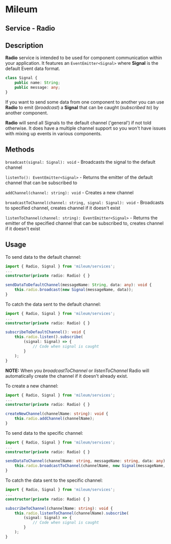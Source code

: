 # Mileum

## Service - Radio

Description
-----------

**Radio** service is intended to be used for component communication within your application. It features an `EventEmitter<Signal>` where **Signal** is the default Event data format.

```Typescript
class Signal {
    public name: String;
    public message: any;
}
```

If you want to send some data from one component to another you can use **Radio** to emit (_broadcast_) a **Signal** that can be caught (_subscribed to_) by another component.

**Radio** will send all Signals to the default channel ('general') if not told otherwise. It does have a multiple channel support so you won't have issues with mixing up events in various components.

Methods
-------

`broadcast(signal: Signal): void` - Broadcasts the signal to the default channel

`listenTo(): EventEmitter<Signal>` - Returns the emitter of the default channel that can be subscribed to

`addChannel(channel: string): void` - Creates a new channel

`broadcastToChannel(channel: string, signal: Signal): void` - Broadcasts to specified channel, creates channel if it doesn't exist

`listenToChannel(channel: string): EventEmitter<Signal>` - Returns the emitter of the specified channel that can be subscribed to, creates channel if it doesn't exist

Usage
-----

To send data to the default channel:

```Typescript
import { Radio, Signal } from 'mileum/services';
...
constructor(private radio: Radio) { }

sendDataToDefaultChannel(messageName: String, data: any): void {
    this.radio.broadcast(new Signal(messageName, data));
}
```

To catch the data sent to the default channel:

```Typescript
import { Radio, Signal } from 'mileum/services';
...
constructor(private radio: Radio) { }

subscribeToDefaultChannel(): void {
    this.radio.listen().subscribe(
        (signal: Signal) => {
            // Code when signal is caught
        }
    );
}
```

**NOTE:** When you _broadcastToChannel_ or _listenToChannel_ Radio will automatically create the channel if it doesn't already exist.

To create a new channel: 

```Typescript
import { Radio, Signal } from 'mileum/services';
...
constructor(private radio: Radio) { }

createNewChannel(channelName: string): void {
    this.radio.addChannel(channelName);
}
```

To send data to the specific channel:

```Typescript
import { Radio, Signal } from 'mileum/services';
...
constructor(private radio: Radio) { }

sendDataToChannel(channelName: string, messageName: string, data: any): void {
    this.radio.broadcastToChannel(channelName, new Signal(messageName, data));
}
```

To catch the data sent to the specific channel:

```Typescript
import { Radio, Signal } from 'mileum/services';
...
constructor(private radio: Radio) { }

subscribeToChannel(channelName: string): void {
    this.radio.listenToChannel(channelName).subscribe(
        (signal: Signal) => {
            // Code when signal is caught
        }
    );
}
```
